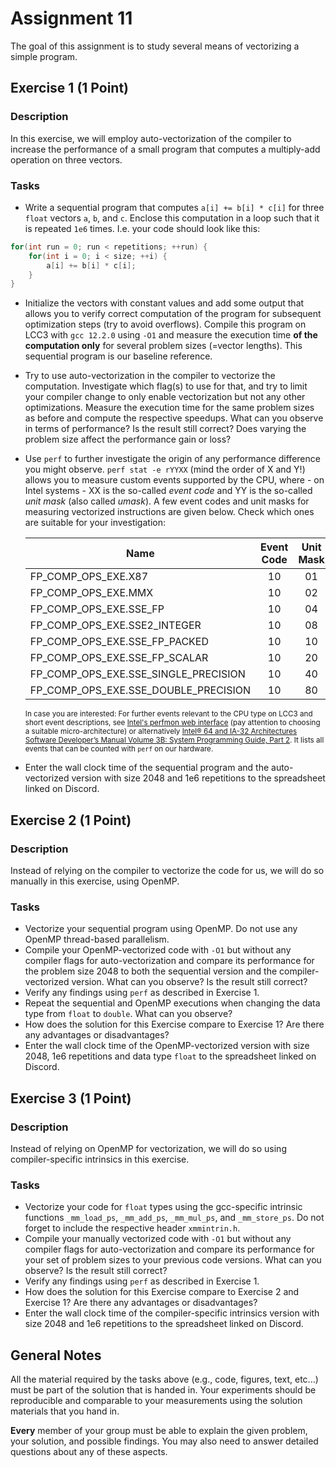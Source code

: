 # Assignment 11

The goal of this assignment is to study several means of vectorizing a simple program.

## Exercise 1 (1 Point)

### Description

In this exercise, we will employ auto-vectorization of the compiler to increase the performance of a small program that computes a multiply-add operation on three vectors.

### Tasks

- Write a sequential program that computes `a[i] += b[i] * c[i]` for three `float` vectors `a`, `b`, and `c`. Enclose this computation in a loop such that it is repeated `1e6` times. I.e. your code should look like this:

```c
for(int run = 0; run < repetitions; ++run) {
    for(int i = 0; i < size; ++i) {
        a[i] += b[i] * c[i];
    }
}
```

- Initialize the vectors with constant values and add some output that allows you to verify correct computation of the program for subsequent optimization steps (try to avoid overflows). Compile this program on LCC3 with `gcc 12.2.0` using `-O1` and measure the execution time **of the computation only** for several problem sizes (=vector lengths). This sequential program is our baseline reference.
- Try to use auto-vectorization in the compiler to vectorize the computation. Investigate which flag(s) to use for that, and try to limit your compiler change to only enable vectorization but not any other optimizations. Measure the execution time for the same problem sizes as before and compute the respective speedups. What can you observe in terms of performance? Is the result still correct? Does varying the problem size affect the performance gain or loss?
- Use `perf` to further investigate the origin of any performance difference you might observe. `perf stat -e rYYXX` (mind the order of X and Y!) allows you to measure custom events supported by the CPU, where - on Intel systems - XX is the so-called _event code_ and YY is the so-called _unit mask_ (also called _umask_). A few event codes and unit masks for measuring vectorized instructions are given below. Check which ones are suitable for your investigation:

  | Name                                 | Event Code | Unit Mask |
  |--------------------------------------|:----------:|:---------:|
  | FP_COMP_OPS_EXE.X87                  |     10     |    01     |
  | FP_COMP_OPS_EXE.MMX                  |     10     |    02     |
  | FP_COMP_OPS_EXE.SSE_FP               |     10     |    04     |
  | FP_COMP_OPS_EXE.SSE2_INTEGER         |     10     |    08     |
  | FP_COMP_OPS_EXE.SSE_FP_PACKED        |     10     |    10     |
  | FP_COMP_OPS_EXE.SSE_FP_SCALAR        |     10     |    20     |
  | FP_COMP_OPS_EXE.SSE_SINGLE_PRECISION |     10     |    40     |
  | FP_COMP_OPS_EXE.SSE_DOUBLE_PRECISION |     10     |    80     |

  <sub>In case you are interested: For further events relevant to the CPU type on LCC3 and short event descriptions, see [Intel's perfmon web interface](https://perfmon-events.intel.com/) (pay attention to choosing a suitable micro-architecture) or alternatively [Intel® 64 and IA-32 Architectures Software Developer’s Manual Volume 3B: System Programming Guide, Part 2](https://www.intel.com/content/www/us/en/architecture-and-technology/64-ia-32-architectures-software-developer-vol-3b-part-2-manual.html). It lists all events that can be counted with `perf` on our hardware.</sub>

- Enter the wall clock time of the sequential program and the auto-vectorized version with size 2048 and 1e6 repetitions to the spreadsheet linked on Discord.

## Exercise 2 (1 Point)

### Description

Instead of relying on the compiler to vectorize the code for us, we will do so manually in this exercise, using OpenMP.

### Tasks

- Vectorize your sequential program using OpenMP. Do not use any OpenMP thread-based parallelism.
- Compile your OpenMP-vectorized code with `-O1` but without any compiler flags for auto-vectorization and compare its performance for the problem size 2048 to both the sequential version and the compiler-vectorized version. What can you observe? Is the result still correct?
- Verify any findings using `perf` as described in Exercise 1.
- Repeat the sequential and OpenMP executions when changing the data type from `float` to `double`. What can you observe?
- How does the solution for this Exercise compare to Exercise 1? Are there any advantages or disadvantages?
- Enter the wall clock time of the OpenMP-vectorized version with size 2048, 1e6 repetitions and data type `float` to the spreadsheet linked on Discord.

## Exercise 3 (1 Point)

### Description

Instead of relying on OpenMP for vectorization, we will do so using compiler-specific intrinsics in this exercise.

### Tasks

- Vectorize your code for `float` types using the gcc-specific intrinsic functions `_mm_load_ps`, `_mm_add_ps`, `_mm_mul_ps`, and `_mm_store_ps`. Do not forget to include the respective header `xmmintrin.h`.
- Compile your manually vectorized code with `-O1` but without any compiler flags for auto-vectorization and compare its performance for your set of problem sizes to your previous code versions. What can you observe? Is the result still correct?
- Verify any findings using `perf` as described in Exercise 1.
- How does the solution for this Exercise compare to Exercise 2 and Exercise 1? Are there any advantages or disadvantages?
- Enter the wall clock time of the compiler-specific intrinsics version with size 2048 and 1e6 repetitions to the spreadsheet linked on Discord.

## General Notes

All the material required by the tasks above (e.g., code, figures, text, etc...) must be part of the solution that is handed in. Your experiments should be reproducible and comparable to your measurements using the solution materials that you hand in.

**Every** member of your group must be able to explain the given problem, your solution, and possible findings. You may also need to answer detailed questions about any of these aspects.
